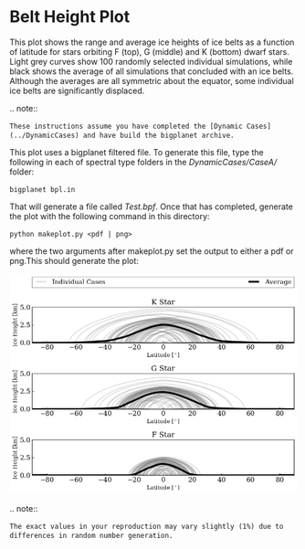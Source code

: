 # Belt Height Plot

This plot shows the range and average ice heights of ice belts as a function of latitude for stars orbiting F (top), G (middle) and K (bottom) dwarf stars. Light grey curves show 100 randomly selected individual simulations, while black shows the average of all simulations that concluded with an ice belts. Although the averages are all symmetric about the equator, some individual ice belts are significantly displaced.

.. note:: 

    These instructions assume you have completed the [Dynamic Cases](../DynamicCases) and have build the bigplanet archive.

This plot uses a bigplanet filtered file. To generate this file, type the following in each of spectral type folders in the _DynamicCases/CaseA/_ folder:

```
bigplanet bpl.in
```

That will generate a file called _Test.bpf_. Once that has completed,  generate the plot with the following command in this directory:

```
python makeplot.py <pdf | png>
```
where the two arguments after makeplot.py set the output to either a pdf or png.This should generate the plot:

![BeltHeight](BeltHeight.png)

.. note::

    The exact values in your reproduction may vary slightly (1%) due to differences in random number generation.
